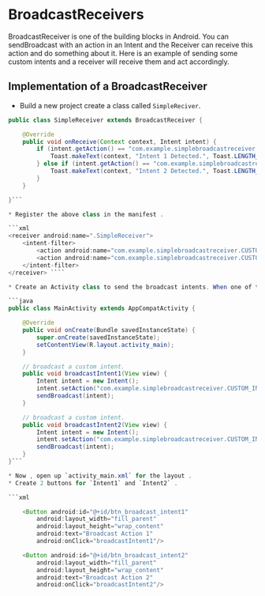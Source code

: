 # BroadcastReceivers

BroadcastReceiver is one of the building blocks in Android. You can sendBroadcast with an action in an Intent and the Receiver can receive this action and do something about it. Here is an example of sending some custom intents and a receiver will receive them and act accordingly.

## Implementation of a BroadcastReceiver

- Build a new project create a class called `SimpleReciver`.

`````java
public class SimpleReceiver extends BroadcastReceiver {

    @Override
    public void onReceive(Context context, Intent intent) {
        if (intent.getAction() == "com.example.simplebroadcastreceiver.CUSTOM_INTENT1") {
            Toast.makeText(context, "Intent 1 Detected.", Toast.LENGTH_SHORT).show();
        } else if (intent.getAction() == "com.example.simplebroadcastreceiver.CUSTOM_INTENT2") {
            Toast.makeText(context, "Intent 2 Detected.", Toast.LENGTH_SHORT).show();
        }
    }

}```

* Register the above class in the manifest .

```xml
<receiver android:name=".SimpleReceiver">
    <intent-filter>
        <action android:name="com.example.simplebroadcastreceiver.CUSTOM_INTENT1"></action>
        <action android:name="com.example.simplebroadcastreceiver.CUSTOM_INTENT2"></action>
    </intent-filter>
</receiver> ````

* Create an Activity class to send the broadcast intents. When one of the button is clicked, it sends a broadcast with an action in an Intent, and that intent will be received in the `onReceive()` method in the `SimpleReceiver` class.

```java
public class MainActivity extends AppCompatActivity {

    @Override
    public void onCreate(Bundle savedInstanceState) {
        super.onCreate(savedInstanceState);
        setContentView(R.layout.activity_main);
    }

    // broadcast a custom intent.
    public void broadcastIntent1(View view) {
        Intent intent = new Intent();
        intent.setAction("com.example.simplebroadcastreceiver.CUSTOM_INTENT1");
        sendBroadcast(intent);
    }

    // broadcast a custom intent.
    public void broadcastIntent2(View view) {
        Intent intent = new Intent();
        intent.setAction("com.example.simplebroadcastreceiver.CUSTOM_INTENT2");
        sendBroadcast(intent);
    }
}```

* Now , open up `activity_main.xml` for the layout .
* Create 2 buttons for `Intent1` and `Intent2` .

```xml

    <Button android:id="@+id/btn_broadcast_intent1"
        android:layout_width="fill_parent"
        android:layout_height="wrap_content"
        android:text="Broadcast Action 1"
        android:onClick="broadcastIntent1"/>

    <Button android:id="@+id/btn_broadcast_intent2"
        android:layout_width="fill_parent"
        android:layout_height="wrap_content"
        android:text="Broadcast Action 2"
        android:onClick="broadcastIntent2"/>
`````
